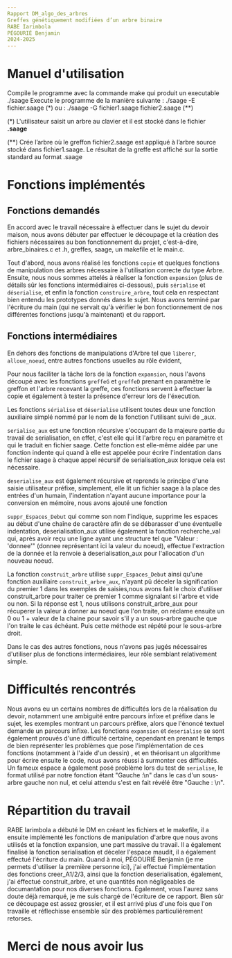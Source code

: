 ```yaml
---
Rapport DM_algo_des_arbres
Greffes génétiquement modifiées d’un arbre binaire
RABE Iarimbola 
PÉGOURIÉ Benjamin
2024-2025
---
```



# Manuel d'utilisation 

Compile le programme avec la commande make qui produit un executable ./saage
Execute le programme de la manière suivante : ./saage -E fichier.saage (*)
                                        ou  : ./saage -G fichier1.saage fichier2.saage (**)

(*) L'utilisateur saisit un arbre au clavier et il est stocké dans le fichier **.saage**

(**) Crée l’arbre où le greffon fichier2.saage est appliqué à l’arbre source stocké dans
fichier1.saage. Le résultat de la greffe est affiché sur la sortie standard au format .saage

# Fonctions implémentés

## Fonctions demandés

En accord avec le travail nécessaire à effectuer dans le sujet du devoir maison, nous avons
débuter par effectuer le découpage et la création des fichiers nécessaires au bon fonctionnement
du projet, c'est-à-dire, arbre_binaires.c et .h, greffes, saage, un makefile et le main.c.

Tout d'abord, nous avons réalisé les fonctions ``copie`` et quelques fonctions de manipulation des arbres nécessaire à l'utilisation correcte du type Arbre. Ensuite, nous nous sommes attelés à réaliser la fonction ``expansion`` (plus de détails sûr les fonctions intermédiaires ci-dessous), puis ``sérialise`` et ``déserialise``, et enfin la fonction ``construire_arbre``, tout cela en respectant bien entendu les prototypes donnés dans le sujet.
Nous avons terminé par l'écriture du main (qui ne servait qu'à vérifier le bon fonctionnement de nos différentes fonctions jusqu'à maintenant) et du rapport.

## Fonctions intermédiaires

En dehors des fonctions de manipulations d'Arbre tel que ``liberer``, ``alloue_noeud``, entre autres fonctions usuelles au rôle évident,

Pour nous faciliter la tâche lors de la fonction ``expansion``, nous l'avons découpé avec les fonctions ``greffeG`` et ``greffeD`` prenant  en paramètre le greffon et l'arbre recevant la greffe, ces fonctions servent à effectuer la copie et également à tester la présence d'erreur lors de l'éxecution.

Les fonctions ``sérialise`` et ``déserialise`` utilisent toutes deux une fonction auxiliaire simplé nommé par le nom de la fonction l'utilisant suivi de _aux.

``serialise_aux`` est une fonction récursive s'occupant de la majeure partie du travail de serialisation, en effet, c'est elle qui lit l'arbre reçu en paramètre et qui le traduit en fichier saage. Cette fonction est elle-même aidée par une fonction indente qui quand à elle est appelée pour écrire l'indentation dans le fichier saage à chaque appel récursif de serialisation_aux lorsque cela est nécessaire.

``deserialise_aux`` est également récursive et reprends le principe d'une saisie utilisateur préfixe, simplement, elle lit un fichier saage à la place des entrées d'un humain, l'indentation n'ayant aucune importance pour la conversion en mémoire, nous avons ajouté une fonction

``suppr_Espaces_Debut`` qui comme son nom l'indique, supprime les espaces au début d'une chaîne de caractère afin de se débarasser d'une éventuelle indentation, deserialisation_aux utilise également la fonction recherche_val qui, après avoir reçu une ligne ayant une structure tel que
"Valeur : 'donnee'" (donnee représentant ici la valeur du noeud), effectue l'extraction de la donnée et la renvoie à deserialisation_aux pour l'allocation d'un nouveau noeud.

La fonction ``construit_arbre`` utilise ``suppr_Espaces_Debut`` ainsi qu'une fonction auxiliaire ``construit_arbre_aux``, n'ayant pû déceler la signification du premier 1 dans les exemples de saisies,nous avons fait le choix d'utiliser construit_arbre pour traiter ce premier 1 comme signalant si l'arbre et vide ou non. Si la réponse est 1, nous utilisons construit_arbre_aux pour récuperer la valeur à donner au noeud que l'on traite, on réclame ensuite un 0 ou 1 + valeur de la chaine pour savoir s'il y a un sous-arbre gauche que l'on traite le cas échéant.
Puis cette méthode est répété pour le sous-arbre droit.

Dans le cas des autres fonctions, nous n'avons pas jugés nécessaires d'utiliser plus de fonctions intermédiaires, leur rôle semblant relativement simple.

# Difficultés rencontrés

Nous avons eu un certains nombres de difficultés lors de la réalisation du devoir, notamment une ambiguité entre parcours infixe et préfixe dans le sujet, les exemples montrant un parcours préfixe, alors que l'énoncé textuel demande un parcours infixe.
Les fonctions ``expansion`` et ``deserialise`` se sont également prouvés d'une difficulté certaine, cependant en prenant le temps de bien représenter les problèmes que pose l'implémentation de ces fonctions (notamment à l'aide d'un dessin) , et en théorisant un algorithme pour écrire ensuite le code, nous avons réussi à surmonter ces difficultés.
Un fameux espace a également posé problème lors du test de ``serialise``, le format utilisé par notre fonction étant "Gauche :\n" dans le cas
d'un sous-arbre gauche non nul, et celui attendu s'est en fait révélé être "Gauche : \n".

# Répartition du travail

RABE Iarimbola a débuté le DM en créant les fichiers et le makefile, il a ensuite implémenté les fonctions de manipulation d'arbre que nous avons utilisés et la fonction expansion, une part massive du travail. Il a également finalisé la fonction serialisation et déceler l'espace maudit, il a également effectué l'écriture du main.
Quand à moi, PÉGOURIÉ Benjamin (je me permets d'utiliser la première personne ici), j'ai effectué l'implémentation des fonctions creer_A1/2/3, ainsi que la fonction deserialisation, également, j'ai éffectué construit_arbre, et une quantités non négligeables de documantation pour nos diverses fonctions.
Également, vous l'aurez sans doute déjà remarqué, je me suis chargé de l'écriture de ce rapport.
Bien sûr ce découpage est assez grossier, et il est arrivé plus d'une fois que l'on travaille et réflechisse ensemble sûr des problèmes particulièrement retorses.


# Merci de nous avoir lus
